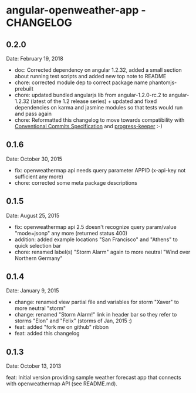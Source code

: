 # angular-openweather-app - CHANGELOG

## 0.2.0

Date: February 19, 2018

- doc: Corrected dependency on angular 1.2.32, added a small section about
running test scripts and added new top note to README
- chore: corrected module dep to correct package name phantomjs-prebuilt
- chore: updated bundled angularjs lib from angular-1.2.0-rc.2 to
angular-1.2.32 (latest of the 1.2 release series) + updated and fixed
dependencies on karma and jasmine modules so that tests would run and pass again
- chore: Reformatted this changelog to move towards compatibility with
[Conventional Commits Specification](https://conventionalcommits.org/) and [progress-keeper](https://github.com/atufkas/progress-keeper) :-)

## 0.1.6

Date: October 30, 2015

- fix: openweathermap api needs query parameter APPID (x-api-key not
  sufficient any more)
- chore: corrected some meta package descriptions

## 0.1.5

Date: August 25, 2015

- fix: openweathermap api 2.5 doesn't recognize query param/value "mode=jsonp"
any more (returned status 400)
- addition: added example locations "San Francisco" and "Athens" to quick
selection bar
- chore: renamed label(s) "Storm Alarm" again to more neutral "Wind over
Northern Germany"

## 0.1.4

Date: January 9, 2015

- change: renamed view partial file and variables for storm "Xaver" to more
neutral "storm"
- change: renamed "Storm Alarm!" link in header bar so they refer to storms
"Elon" and "Felix" (storms of Jan, 2015 :)
- feat: added "fork me on github" ribbon
- feat: added this changelog


## 0.1.3

Date: October 13, 2013

feat: Initial version providing sample weather forecast app that connects with
openweathermap API (see README.md).
